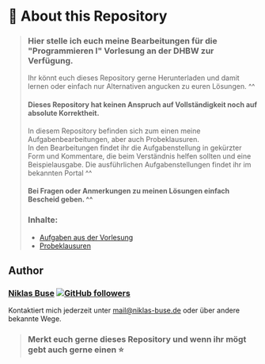 # 📖 About this Repository
> ### Hier stelle ich euch meine Bearbeitungen für die "Programmieren I" Vorlesung an der DHBW zur Verfügung.
> Ihr könnt euch dieses Repository gerne Herunterladen und damit lernen oder einfach nur Alternativen angucken zu euren Lösungen. ^^
> #### Dieses Repository hat keinen Anspruch auf Vollständigkeit noch auf absolute Korrektheit.
>
> In diesem Repository befinden sich zum einen meine Aufgabenbearbeitungen, aber auch Probeklausuren. <br>
> In den Bearbeitungen findet ihr die Aufgabenstellung in gekürzter Form und Kommentare, die beim Verständnis helfen sollten und eine Beispielausgabe.
> Die ausführlichen Aufgabenstellungen findet ihr im bekannten Portal ^^
> 
> #### Bei Fragen oder Anmerkungen zu meinen Lösungen einfach Bescheid geben. ^^
>
> ### Inhalte:
> - [Aufgaben aus der Vorlesung](src/de/niklas/exercise)
> - [Probeklausuren](src/de/niklas/mock_exam)
> 



## Author
### [Niklas Buse](https://github.com/ScreepCode) [![GitHub followers](https://img.shields.io/github/followers/ScreepCode.svg?label=Follow%20@ScreepCode&style=social)](https://github.com/ScreepCode/)

Kontaktiert mich jederzeit unter [mail@niklas-buse.de](mailto:mail@niklas-buse.de?Subject=GitHub:DHBW-Programmieren-Vorlesung) oder über andere bekannte Wege.

> ### ️Merkt euch gerne dieses Repository und wenn ihr mögt gebt auch gerne einen ⭐